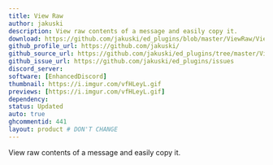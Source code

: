 ```yaml
---
title: View Raw
author: jakuski
description: View raw contents of a message and easily copy it.
download: https://github.com/jakuski/ed_plugins/blob/master/ViewRaw/ViewRaw.js
github_profile_url: https://github.com/jakuski/
github_source_url: https://github.com/jakuski/ed_plugins/tree/master/ViewRaw
github_issue_url: https://github.com/jakuski/ed_plugins/issues
discord_server:
software: [EnhancedDiscord]
thumbnail: https://i.imgur.com/vfHLeyL.gif
previews: [https://i.imgur.com/vfHLeyL.gif]
dependency:
status: Updated
auto: true
ghcommentid: 441
layout: product # DON'T CHANGE
---
```

View raw contents of a message and easily copy it.